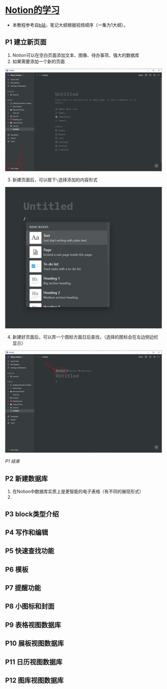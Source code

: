 # [Notion的学习](.notion.md)  

- 本教程参考自[b站](https://www.bilibili.com/video/BV1gQ4y1K76r?p=1)，笔记大纲根据视频顺序（一集为1大纲）。



## P1 建立新页面

1. Notion可以在空白页面添加文本、图像、待办事项、强大的数据库
2. 如果需要添加一个新的页面

![](img/Notion/notion1.png)

3. 新建页面后，可以按下```\```选择添加的内容形式

![](img/Notion/notion2.png)

4. 新建好页面后，可以弄一个图标方面日后查找，（选择的图标会在左边侧边栏显示）

![](img/Notion/notion3.png)

*P1 结束*



## P2 新建数据库

1. 在Notion中数据库实质上是更智能的电子表格（有不同的展现形式）
2. 



## P3 block类型介绍



## P4 写作和编辑



## P5 快速查找功能







## P6 模板



## P7 提醒功能



## P8 小图标和封面



## P9 表格视图数据库



## P10 展板视图数据库



## P11 日历视图数据库



## P12 图库视图数据库





## 